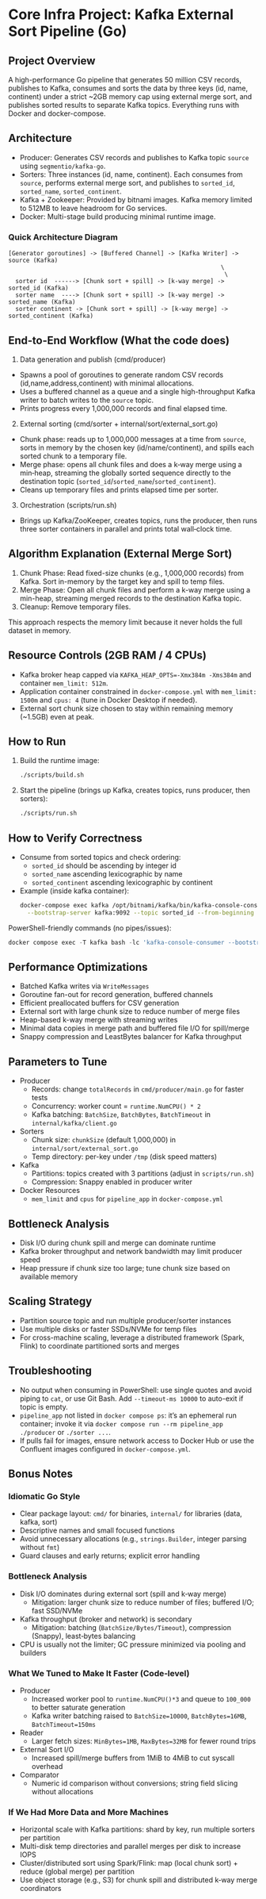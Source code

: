 # Core Infra Project: Kafka External Sort Pipeline (Go)

## Project Overview
A high-performance Go pipeline that generates 50 million CSV records, publishes to Kafka, consumes and sorts the data by three keys (id, name, continent) under a strict ~2GB memory cap using external merge sort, and publishes sorted results to separate Kafka topics. Everything runs with Docker and docker-compose.

## Architecture
- Producer: Generates CSV records and publishes to Kafka topic `source` using `segmentio/kafka-go`.
- Sorters: Three instances (id, name, continent). Each consumes from `source`, performs external merge sort, and publishes to `sorted_id`, `sorted_name`, `sorted_continent`.
- Kafka + Zookeeper: Provided by bitnami images. Kafka memory limited to 512MB to leave headroom for Go services.
- Docker: Multi-stage build producing minimal runtime image.

### Quick Architecture Diagram
```
[Generator goroutines] -> [Buffered Channel] -> [Kafka Writer] ->  source (Kafka)
                                                            \
                                                             \
  sorter id  ------> [Chunk sort + spill] -> [k-way merge] ->  sorted_id (Kafka)
  sorter name  ----> [Chunk sort + spill] -> [k-way merge] ->  sorted_name (Kafka)
  sorter continent -> [Chunk sort + spill] -> [k-way merge] ->  sorted_continent (Kafka)
```

## End‑to‑End Workflow (What the code does)
1) Data generation and publish (cmd/producer)
- Spawns a pool of goroutines to generate random CSV records (id,name,address,continent) with minimal allocations.
- Uses a buffered channel as a queue and a single high-throughput Kafka writer to batch writes to the `source` topic.
- Prints progress every 1,000,000 records and final elapsed time.

2) External sorting (cmd/sorter + internal/sort/external_sort.go)
- Chunk phase: reads up to 1,000,000 messages at a time from `source`, sorts in memory by the chosen key (id/name/continent), and spills each sorted chunk to a temporary file.
- Merge phase: opens all chunk files and does a k‑way merge using a min‑heap, streaming the globally sorted sequence directly to the destination topic (`sorted_id`/`sorted_name`/`sorted_continent`).
- Cleans up temporary files and prints elapsed time per sorter.

3) Orchestration (scripts/run.sh)
- Brings up Kafka/ZooKeeper, creates topics, runs the producer, then runs three sorter containers in parallel and prints total wall‑clock time.

## Algorithm Explanation (External Merge Sort)
1. Chunk Phase: Read fixed-size chunks (e.g., 1,000,000 records) from Kafka. Sort in-memory by the target key and spill to temp files.
2. Merge Phase: Open all chunk files and perform a k-way merge using a min-heap, streaming merged records to the destination Kafka topic.
3. Cleanup: Remove temporary files.

This approach respects the memory limit because it never holds the full dataset in memory.

## Resource Controls (2GB RAM / 4 CPUs)
- Kafka broker heap capped via `KAFKA_HEAP_OPTS=-Xmx384m -Xms384m` and container `mem_limit: 512m`.
- Application container constrained in `docker-compose.yml` with `mem_limit: 1500m` and `cpus: 4` (tune in Docker Desktop if needed).
- External sort chunk size chosen to stay within remaining memory (~1.5GB) even at peak.

## How to Run
1. Build the runtime image:
   ```bash
   ./scripts/build.sh
   ```
2. Start the pipeline (brings up Kafka, creates topics, runs producer, then sorters):
   ```bash
   ./scripts/run.sh
   ```

## How to Verify Correctness
- Consume from sorted topics and check ordering:
  - `sorted_id` should be ascending by integer id
  - `sorted_name` ascending lexicographic by name
  - `sorted_continent` ascending lexicographic by continent
- Example (inside kafka container):
  ```bash
  docker-compose exec kafka /opt/bitnami/kafka/bin/kafka-console-consumer.sh \
    --bootstrap-server kafka:9092 --topic sorted_id --from-beginning --max-messages 50
  ```

PowerShell-friendly commands (no pipes/issues):
```powershell
docker compose exec -T kafka bash -lc 'kafka-console-consumer --bootstrap-server kafka:9092 --topic sorted_id --from-beginning --max-messages 50 --timeout-ms 10000'
```

## Performance Optimizations
- Batched Kafka writes via `WriteMessages`
- Goroutine fan-out for record generation, buffered channels
- Efficient preallocated buffers for CSV generation
- External sort with large chunk size to reduce number of merge files
- Heap-based k-way merge with streaming writes
- Minimal data copies in merge path and buffered file I/O for spill/merge
- Snappy compression and LeastBytes balancer for Kafka throughput

## Parameters to Tune
- Producer
  - Records: change `totalRecords` in `cmd/producer/main.go` for faster tests
  - Concurrency: worker count = `runtime.NumCPU() * 2`
  - Kafka batching: `BatchSize`, `BatchBytes`, `BatchTimeout` in `internal/kafka/client.go`
- Sorters
  - Chunk size: `chunkSize` (default 1,000,000) in `internal/sort/external_sort.go`
  - Temp directory: per-key under `/tmp` (disk speed matters)
- Kafka
  - Partitions: topics created with 3 partitions (adjust in `scripts/run.sh`)
  - Compression: Snappy enabled in producer writer
- Docker Resources
  - `mem_limit` and `cpus` for `pipeline_app` in `docker-compose.yml`

## Bottleneck Analysis
- Disk I/O during chunk spill and merge can dominate runtime
- Kafka broker throughput and network bandwidth may limit producer speed
- Heap pressure if chunk size too large; tune chunk size based on available memory

## Scaling Strategy
- Partition source topic and run multiple producer/sorter instances
- Use multiple disks or faster SSDs/NVMe for temp files
- For cross-machine scaling, leverage a distributed framework (Spark, Flink) to coordinate partitioned sorts and merges

## Troubleshooting
- No output when consuming in PowerShell: use single quotes and avoid piping to `cat`, or use Git Bash. Add `--timeout-ms 10000` to auto-exit if topic is empty.
- `pipeline_app` not listed in `docker compose ps`: it’s an ephemeral run container; invoke it via `docker compose run --rm pipeline_app ./producer` or `./sorter ...`.
- If pulls fail for images, ensure network access to Docker Hub or use the Confluent images configured in `docker-compose.yml`.

## Bonus Notes
### Idiomatic Go Style
- Clear package layout: `cmd/` for binaries, `internal/` for libraries (data, kafka, sort)
- Descriptive names and small focused functions
- Avoid unnecessary allocations (e.g., `strings.Builder`, integer parsing without `fmt`)
- Guard clauses and early returns; explicit error handling

### Bottleneck Analysis
- Disk I/O dominates during external sort (spill and k‑way merge)
  - Mitigation: larger chunk size to reduce number of files; buffered I/O; fast SSD/NVMe
- Kafka throughput (broker and network) is secondary
  - Mitigation: batching (`BatchSize/Bytes/Timeout`), compression (Snappy), least‑bytes balancing
- CPU is usually not the limiter; GC pressure minimized via pooling and builders

### What We Tuned to Make It Faster (Code‑level)
- Producer
  - Increased worker pool to `runtime.NumCPU()*3` and queue to `100_000` to better saturate generation
  - Kafka writer batching raised to `BatchSize=10000`, `BatchBytes=16MB`, `BatchTimeout=150ms`
- Reader
  - Larger fetch sizes: `MinBytes=1MB`, `MaxBytes=32MB` for fewer round trips
- External Sort I/O
  - Increased spill/merge buffers from 1MiB to 4MiB to cut syscall overhead
- Comparator
  - Numeric id comparison without conversions; string field slicing without allocations

### If We Had More Data and More Machines
- Horizontal scale with Kafka partitions: shard by key, run multiple sorters per partition
- Multi-disk temp directories and parallel merges per disk to increase IOPS
- Cluster/distributed sort using Spark/Flink: map (local chunk sort) + reduce (global merge) per partition
- Use object storage (e.g., S3) for chunk spill and distributed k‑way merge coordinators


